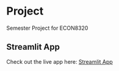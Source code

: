 # Project
Semester Project for ECON8320

## Streamlit App
Check out the live app here: [Streamlit App](https://bre5551project.streamlit.app/)

